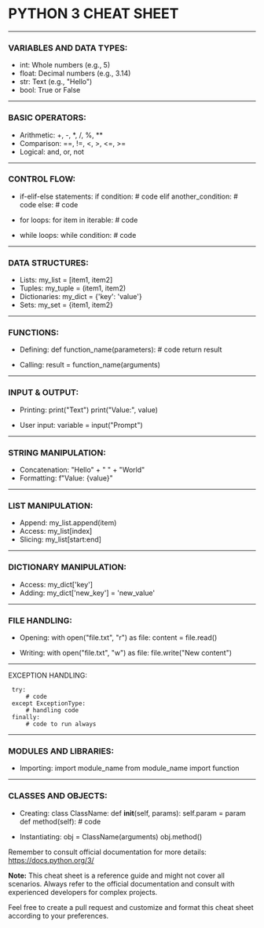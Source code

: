 # PYTHON 3 CHEAT SHEET

---
### VARIABLES AND DATA TYPES:
   - int: Whole numbers (e.g., 5)
   - float: Decimal numbers (e.g., 3.14)
   - str: Text (e.g., "Hello")
   - bool: True or False

---
### BASIC OPERATORS:
   - Arithmetic: +, -, *, /, %, **
   - Comparison: ==, !=, <, >, <=, >=
   - Logical: and, or, not

---
### CONTROL FLOW:
   - if-elif-else statements:
     if condition:
         # code
     elif another_condition:
         # code
     else:
         # code

   - for loops:
     for item in iterable:
         # code

   - while loops:
     while condition:
         # code

---
### DATA STRUCTURES:
   - Lists: my_list = [item1, item2]
   - Tuples: my_tuple = (item1, item2)
   - Dictionaries: my_dict = {'key': 'value'}
   - Sets: my_set = {item1, item2}

---
### FUNCTIONS:
   - Defining:
     def function_name(parameters):
         # code
         return result

   - Calling:
     result = function_name(arguments)

---
### INPUT & OUTPUT:
   - Printing:
     print("Text")
     print("Value:", value)

   - User input:
     variable = input("Prompt")

---
### STRING MANIPULATION:
   - Concatenation: "Hello" + " " + "World"
   - Formatting: f"Value: {value}"

---
### LIST MANIPULATION:
   - Append: my_list.append(item)
   - Access: my_list[index]
   - Slicing: my_list[start:end]

---
### DICTIONARY MANIPULATION:
   - Access: my_dict['key']
   - Adding: my_dict['new_key'] = 'new_value'

---
### FILE HANDLING:
   - Opening:
      with open("file.txt", "r") as file:
          content = file.read()

   - Writing:
      with open("file.txt", "w") as file:
          file.write("New content")

---
EXCEPTION HANDLING:
   ```
    try:
        # code
    except ExceptionType:
        # handling code
    finally:
        # code to run always
   ```

---
### MODULES AND LIBRARIES:
   - Importing:
      import module_name
      from module_name import function

---
### CLASSES AND OBJECTS:
   - Creating:
      class ClassName:
          def __init__(self, params):
              self.param = param
          def method(self):
              # code

   - Instantiating:
      obj = ClassName(arguments)
      obj.method()

Remember to consult official documentation for more details: https://docs.python.org/3/

**Note:** This cheat sheet is a reference guide and might not cover all scenarios. Always refer to the official documentation and consult with experienced developers for complex projects.

Feel free to create a pull request and customize and format this cheat sheet according to your preferences.

